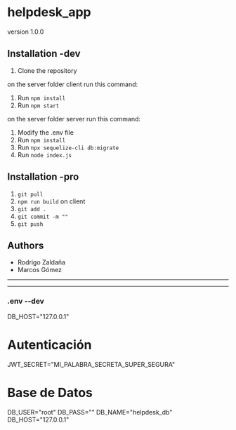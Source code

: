 # helpdesk_app

version 1.0.0

## Installation -dev

1. Clone the repository

on the server folder client run this command:
1. Run `npm install`
2. Run `npm start`

on the server folder server run this command:
1. Modify the .env file
2. Run `npm install`
3. Run `npx sequelize-cli db:migrate`
4. Run `node index.js`

## Installation -pro

1. `git pull`
2. `npm run build` on client
3. `git add .`
4. `git commit -m ""`
5. `git push`

## Authors

- Rodrigo Zaldaña
- Marcos Gómez
  
------------------------------------------------------------
------------------------------------------------------------

### .env --dev
DB_HOST="127.0.0.1"
# Autenticación
JWT_SECRET="MI_PALABRA_SECRETA_SUPER_SEGURA"
# Base de Datos
DB_USER="root"
DB_PASS=""
DB_NAME="helpdesk_db"
DB_HOST="127.0.0.1"

